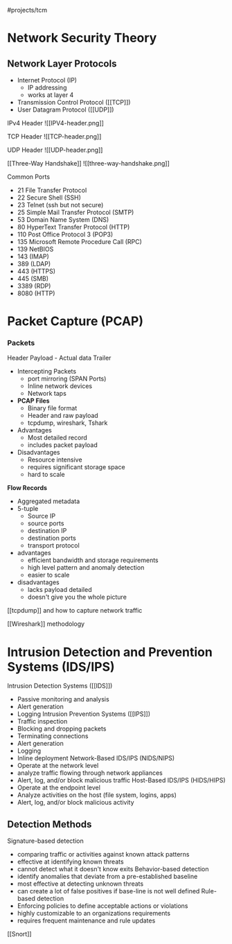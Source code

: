 #projects/tcm

# Network Security Theory
## Network Layer Protocols
- Internet Protocol (IP)
	- IP addressing
	- works at layer 4
- Transmission Control Protocol ([[TCP]])
- User Datagram Protocol ([[UDP]])

IPv4 Header
![[IPV4-header.png]]

TCP Header
![[TCP-header.png]]

UDP Header
![[UDP-header.png]]

[[Three-Way Handshake]]
![[three-way-handshake.png]]

Common Ports
- 21 File Transfer Protocol
- 22 Secure Shell (SSH)
- 23 Telnet (ssh but not secure)
- 25 Simple Mail Transfer Protocol (SMTP)
- 53 Domain Name System (DNS)
- 80 HyperText Transfer Protocol (HTTP)
- 110 Post Office Protocol 3 (POP3)
- 135 Microsoft Remote Procedure Call (RPC)
- 139 NetBIOS
- 143 (IMAP)
- 389 (LDAP)
- 443 (HTTPS)
- 445 (SMB)
- 3389 (RDP)
- 8080 (HTTP)

# Packet Capture (PCAP)

### Packets
Header
Payload - Actual data
Trailer

- Intercepting Packets
	- port mirroring (SPAN Ports)
	- Inline network devices
	- Network taps
- **PCAP Files**
	- Binary file format
	- Header and raw payload
	- tcpdump, wireshark, Tshark
- Advantages
	- Most detailed record
	- includes packet payload
- Disadvantages
	- Resource intensive
	- requires significant storage space
	- hard to scale

**Flow Records**
- Aggregated metadata
- 5-tuple
	- Source IP 
	- source ports
	- destination IP
	- destination ports
	- transport protocol
- advantages
	- efficient bandwidth and storage requirements
	- high level pattern and anomaly detection
	- easier to scale
- disadvantages
	- lacks payload detailed
	- doesn't give you the whole picture

[[tcpdump]] and how to capture network traffic

[[Wireshark]] methodology 

# Intrusion Detection and Prevention Systems (IDS/IPS)

Intrusion Detection Systems ([[IDS]])
- Passive monitoring and analysis
- Alert generation
- Logging
Intrusion Prevention Systems ([[IPS]])
- Traffic inspection
- Blocking and dropping packets
- Terminating connections
- Alert generation
- Logging
- Inline deployment
Network-Based IDS/IPS (NIDS/NIPS)
- Operate at the network level
- analyze traffic flowing through network appliances
- Alert, log, and/or block malicious traffic
Host-Based IDS/IPS (HIDS/HIPS)
- Operate at the endpoint level
- Analyze activities on the host (file system, logins, apps)
- Alert, log, and/or block malicious activity

## Detection Methods
Signature-based detection
- comparing traffic or activities against known attack patterns
- effective at identifying known threats
- cannot detect what it doesn't know exits
Behavior-based detection
- identify anomalies that deviate from a pre-established baseline
- most effective at detecting unknown threats
- can create a lot of false positives if base-line is not well defined
Rule-based detection
- Enforcing policies to define acceptable actions or violations
- highly customizable to an organizations requirements
- requires frequent maintenance and rule updates

[[Snort]]
